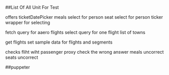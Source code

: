 ##List Of All Unit For Test 

offers
ticketDatePicker
meals select for person
seat select for person
ticker wrapper for selecting

fetch query for aaero flights
select query for one flight
list of towns

get flights 
set sample data for flights and segments

checks fliht wiht passenger proxy
check the wrong answer
meals uncorrect
seats uncorrect


##puppeter




